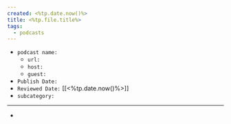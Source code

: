 ```yaml
---
created: <%tp.date.now()%>
title: <%tp.file.title%>
tags:
  - podcasts
---
```


- `podcast name:`
  - `url:`
  - `host:`
  - `guest:`
- `Publish Date:`
- `Reviewed Date:` [[<%tp.date.now()%>]]
- `subcategory:`

---

-
